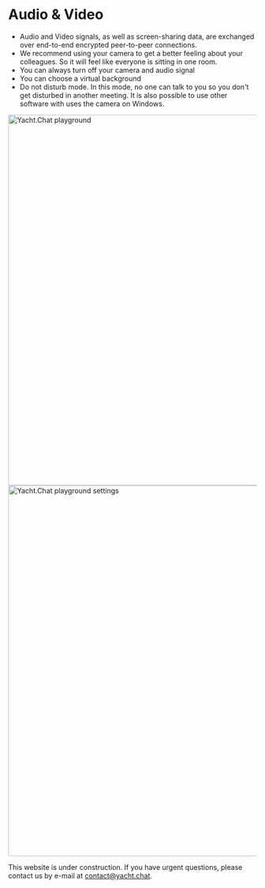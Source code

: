 
# Audio & Video

- Audio and Video signals, as well as screen-sharing data, are exchanged over end-to-end encrypted peer-to-peer connections.
- We recommend using your camera to get a better feeling about your colleagues. So it will feel like everyone is sitting in one room.
- You can always turn off your camera and audio signal
- You can choose a virtual background
- Do not disturb mode. In this mode, no one can talk to you so you don't get disturbed in another meeting. It is also possible to use other software with uses the camera on Windows.

<img alt="Yacht.Chat playground" src="/img/docs/Playground.png" width="750"/>

<img alt="Yacht.Chat playground settings" src="/img/docs/PlaygroundSettings.png" width="750"/>

This website is under construction. If you have urgent questions, please contact us by e-mail at [contact@yacht.chat](mailto:contact@yacht.chat).